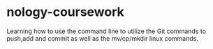 # nology-coursework
Learning how to use the command line to utilize the Git commands to push,add and commit as well as the mv/cp/mkdir linux commands.
